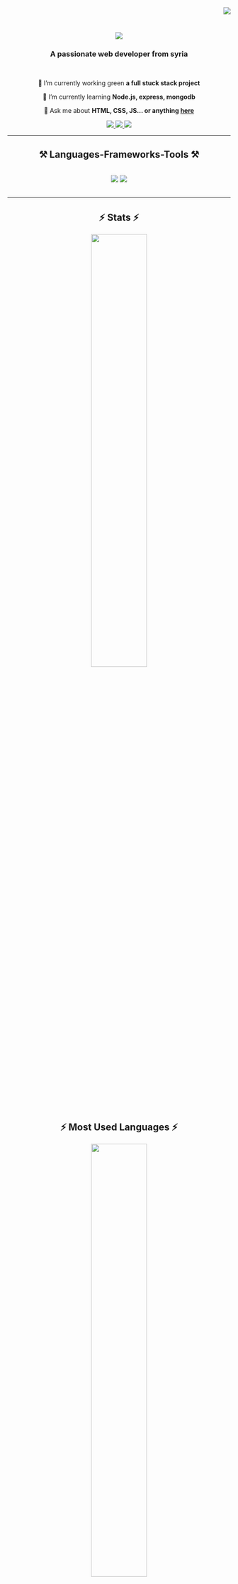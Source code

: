 
<img align="right" src="https://visitor-badge.laobi.icu/badge?page_id=AliOthman0934"/>
<br/>



<h1 align="center">
    <img src="https://readme-typing-svg.herokuapp.com/?font=Righteous&size=35&center=true&vCenter=true&width=500&height=70&duration=4000&lines=Hi+There!+👋;+I'm+Ali+Othman!;"/>
</h1>

<h3 align="center">A passionate web developer from syria </h3>

<br/>

<div align="center">
 
 🔭 I’m currently working green   **a full stuck stack project**
 
 🌱 I’m currently learning **Node.js, express, mongodb**

💬 Ask me about **HTML, CSS, JS... or anything [here](https://github.com/AliOthman0934)**



 </div>
 
<div align="center"> 
  <a href="mailto:alioth840@gmail.com">
    <img src="https://img.shields.io/badge/Gmail-333333?style=for-the-badge&logo=gmail&logoColor=red" />
  </a>
  <a href="https://www.linkedin.com/mynetwork/grow/" target="_blank">
    <img src="https://img.shields.io/badge/LinkedIn-0077B5?style=for-the-badge&logo=linkedin&logoColor=white" target="_blank" />
  </a>
  <a href="https://github.com/AliOthman0934" target="_blank">
     <img src="https://img.shields.io/badge/Portfolio-FF5722?style=for-the-badge&logo=todoist&logoColor=white" target="_blank" /> <!-- sqlite, safari, google-chrome are other good icon options -->
  </a>
</div>

 <hr/>
 
<h2 align="center">⚒️ Languages-Frameworks-Tools ⚒️</h2>
<br/>
<div align="center">
    <img src="https://skillicons.dev/icons?i=react,html,css,vscode,github,git,r" />
    <img src="https://skillicons.dev/icons?i=nodejs,javascript,typescript,express,mongodb,nextjs,mysql" /><br>
</div>

<br/>
<hr/>
<h2 align="center">⚡ Stats ⚡</h2>
<div align="center">
    <img width=50%  src= "https://github-readme-stats.vercel.app/api?username=AliOthman0934&show_icons=true&theme=radical"/>
    
</div>
<br>

<h2 align="center">⚡ Most Used Languages ⚡</h2>
<div align = "center">
    <img width=50% src= "https://github-readme-stats.vercel.app/api/top-langs/?username=AliOthman0934&layout=compact"/>
</div>

<details>
 <summary><h3>👨‍💻 My Coding Journey</h3></summary>
   In 2023, I had a coding journey by joining HackYourFuture, a web development Bootcamp. As an architect with a strong passion for technology and design, I saw the opportunity to merge my existing skills with the dynamic world of web development. Over seven intensive months, I dived into various aspects, starting with JavaScript and progressing to backend development using Node.js. The curriculum included a comprehensive study of databases, both SQL and NoSQL, and at the end, I learned React.

Throughout the Bootcamp, I actively participated in individual and group projects, collaborating with a diverse aspiring developers. Mentors feedback played a crucial role in refining my coding proficiency, fostering problem-solving skills, and shaping my ability to work on digital products. The experience not only deepened my understanding of modern full-stack web applications but I also learned about Agile principles for effective teamwork. Now I have a good understanding of technologies such as NodeJS, MySQL, MongoDB, and React, I am excited to contribute to the ever-evolving landscape of web development. 🚀



